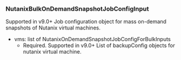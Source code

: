 ### NutanixBulkOnDemandSnapshotJobConfigInput
Supported in v9.0+
  Job configuration object for mass on-demand snapshots of Nutanix virtual machines.

- vms: list of NutanixOnDemandSnapshotJobConfigForBulkInputs
  - Required. Supported in v9.0+
      List of backupConfig objects for nutanix virtual machine.
